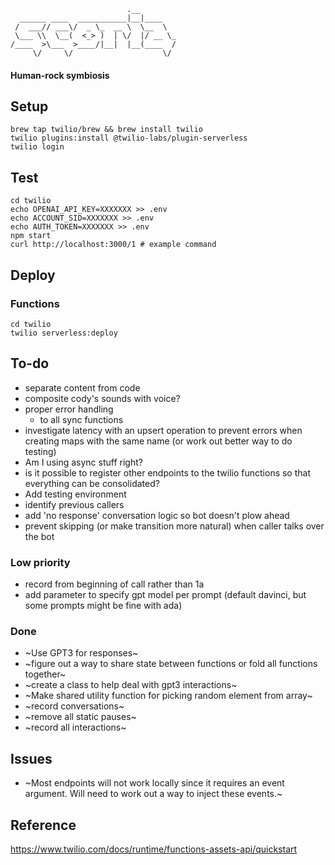 ```
                          .__        
  ______ ____  ___________|__|____   
 /  ___// ___\/  _ \_  __ \  \__  \  
 \___ \\  \__(  <_> )  | \/  |/ __ \_
/____  >\___  >____/|__|  |__(____  /
     \/     \/                    \/ 
```

#### Human-rock symbiosis

## Setup
```
brew tap twilio/brew && brew install twilio
twilio plugins:install @twilio-labs/plugin-serverless
twilio login
```

## Test
```
cd twilio
echo OPENAI_API_KEY=XXXXXXX >> .env
echo ACCOUNT_SID=XXXXXXX >> .env
echo AUTH_TOKEN=XXXXXXX >> .env
npm start
curl http://localhost:3000/1 # example command
```

## Deploy

### Functions
```
cd twilio
twilio serverless:deploy
```

## To-do
* separate content from code
* composite cody's sounds with voice?
* proper error handling
     * to all sync functions
* investigate latency with an upsert operation to prevent errors when creating maps with the same name (or work out better way to do testing)
* Am I using async stuff right?
* is it possible to register other endpoints to the twilio functions so that everything can be consolidated?
* Add testing environment 
* identify previous callers
* add 'no response' conversation logic so bot doesn't plow ahead
* prevent skipping (or make transition more natural) when caller talks over the bot

### Low priority
* record from beginning of call rather than 1a
* add parameter to specify gpt model per prompt (default davinci, but some prompts might be fine with ada)

### Done
* ~Use GPT3 for responses~
* ~figure out a way to share state between functions or fold all functions together~
* ~create a class to help deal with gpt3 interactions~
* ~Make shared utility function for picking random element from array~
* ~record conversations~
* ~remove all static pauses~
* ~record all interactions~

## Issues
* ~Most endpoints will not work locally since it requires an event argument. Will need to work out a way to inject these events.~

## Reference
https://www.twilio.com/docs/runtime/functions-assets-api/quickstart